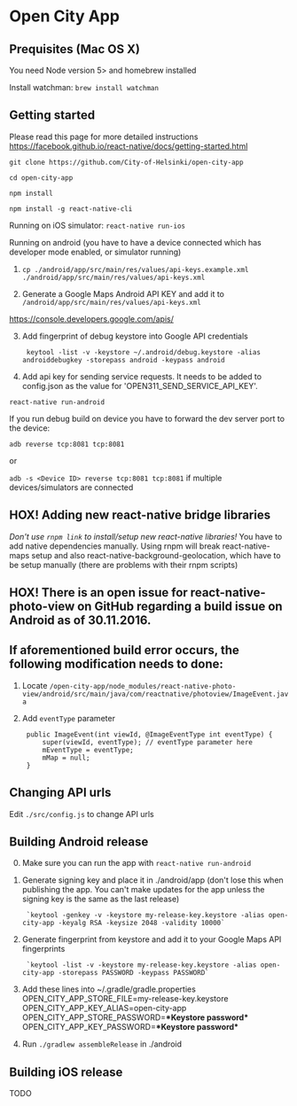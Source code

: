 # Open City App

## Prequisites (Mac OS X)
You need Node version 5> and homebrew installed

Install watchman:
`brew install watchman`

## Getting started
Please read this page for more detailed instructions https://facebook.github.io/react-native/docs/getting-started.html

`git clone https://github.com/City-of-Helsinki/open-city-app`

`cd open-city-app`

`npm install`

`npm install -g react-native-cli`


Running on iOS simulator:
`react-native run-ios`

Running on android (you have to have a device connected which has developer mode enabled, or simulator running)

1. `cp ./android/app/src/main/res/values/api-keys.example.xml ./android/app/src/main/res/values/api-keys.xml`

2. Generate a Google Maps Android API KEY and add it to `/android/app/src/main/res/values/api-keys.xml`

https://console.developers.google.com/apis/

3. Add fingerprint of debug keystore into Google API credentials

        keytool -list -v -keystore ~/.android/debug.keystore -alias androiddebugkey -storepass android -keypass android

4. Add api key for sending service requests. It needs to be added to config.json as the value for 'OPEN311_SEND_SERVICE_API_KEY'.


`react-native run-android`

If you run debug build on device you have to forward the dev server port to the device:

`adb reverse tcp:8081 tcp:8081`

or

`adb -s <Device ID> reverse tcp:8081 tcp:8081` if multiple devices/simulators are connected

## HOX! Adding new react-native bridge libraries
*Don't use `rnpm link` to install/setup new react-native libraries!* You have to add native dependencies manually. Using rnpm will break react-native-maps setup and also react-native-background-geolocation, which have to be setup manually (there are problems with their rnpm scripts)

## HOX! There is an open issue for react-native-photo-view on GitHub regarding a build issue on Android as of 30.11.2016.
## If aforementioned build error occurs, the following modification needs to done:

1. Locate `/open-city-app/node_modules/react-native-photo-view/android/src/main/java/com/reactnative/photoview/ImageEvent.java`
2. Add `eventType` parameter

        public ImageEvent(int viewId, @ImageEventType int eventType) {
            super(viewId, eventType); // eventType parameter here
            mEventType = eventType;
            mMap = null;
        }

## Changing API urls
Edit `./src/config.js` to change API urls

## Building Android release

0. Make sure you can run the app with `react-native run-android`

1. Generate signing key and place it in ./android/app (don't lose this when publishing the app. You can't make updates for the app unless the signing key is the same as the last release)

        `keytool -genkey -v -keystore my-release-key.keystore -alias open-city-app -keyalg RSA -keysize 2048 -validity 10000`

1. Generate fingerprint from keystore and add it to your Google Maps API fingerprints

        `keytool -list -v -keystore my-release-key.keystore -alias open-city-app -storepass PASSWORD -keypass PASSWORD`

2. Add these lines into ~/.gradle/gradle.properties
        OPEN_CITY_APP_STORE_FILE=my-release-key.keystore
        OPEN_CITY_APP_KEY_ALIAS=open-city-app
        OPEN_CITY_APP_STORE_PASSWORD=**\*Keystore password\***
        OPEN_CITY_APP_KEY_PASSWORD=**\*Keystore password\***

3. Run `./gradlew assembleRelease` in ./android

## Building iOS release
TODO
